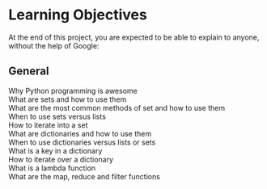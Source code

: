 <h1>Learning Objectives</h1>
<p>At the end of this project, you are expected to be able to explain to anyone, without the help of Google:</p>
<h2>General</h2>
<p>Why Python programming is awesome<br>
    What are sets and how to use them<br>
What are the most common methods of set and how to use them<br>
When to use sets versus lists<br>
How to iterate into a set<br>
What are dictionaries and how to use them<br>
When to use dictionaries versus lists or sets<br>
What is a key in a dictionary<br>
How to iterate over a dictionary<br>
What is a lambda function<br>
What are the map, reduce and filter functions</p>
